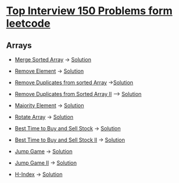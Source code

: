 # [Top Interview 150 Problems form leetcode](https://leetcode.com/studyplan/top-interview-150/)

## Arrays

* [Merge Sorted Array](https://leetcode.com/problems/merge-sorted-array/description/?envType=study-plan-v2&envId=top-interview-150)
	-> [Solution](https://leetcode.com/problems/merge-sorted-array/solutions/5285378/merge-sorted-array-leetcode-java-solution-by-priyanka/)

* [Remove Element](https://leetcode.com/problems/remove-element/description/?envType=study-plan-v2&envId=top-interview-150)
	-> [Solution](https://leetcode.com/problems/remove-element/solutions/5284416/remove-element-leetcode-java-solution-by-priyanka/?envType=study-plan-v2&envId=top-interview-150)

* [Remove Duplicates from sorted Array](https://leetcode.com/problems/remove-duplicates-from-sorted-array/description/?envType=study-plan-v2&envId=top-interview-150)
	->[Solution](https://leetcode.com/problems/remove-duplicates-from-sorted-array/solutions/3092881/remove-duplicates-from-sorted-array-leetcode-java-solution-by-priyanka/?envType=study-plan-v2&envId=top-interview-150)

* [Remove Duplicates from Sorted Array II](https://leetcode.com/problems/remove-duplicates-from-sorted-array-ii/?envType=study-plan-v2&envId=top-interview-150)	
	--> [Solution](https://leetcode.com/problems/remove-duplicates-from-sorted-array-ii/solutions/5285248/remove-duplicates-from-sorted-array-ii-leetcode-java-solution-by-priyanka/?envType=study-plan-v2&envId=top-interview-150)

* [Majority Element](https://leetcode.com/problems/majority-element/description/?envType=study-plan-v2&envId=top-interview-150)
	-> [Solution](https://leetcode.com/problems/majority-element/description/?envType=study-plan-v2&envId=top-interview-150)

* [Rotate Array](https://leetcode.com/problems/rotate-array/description/?envType=study-plan-v2&envId=top-interview-150)
	-> [Solution](https://leetcode.com/problems/rotate-array/solutions/2938849/rotate-array-leetcode-java-solution-by-priyanka/?envType=study-plan-v2&envId=top-interview-150)

* [Best Time to Buy and Sell Stock](https://leetcode.com/problems/best-time-to-buy-and-sell-stock/description/?envType=study-plan-v2&envId=top-interview-150)
	-> [Solution](https://leetcode.com/problems/best-time-to-buy-and-sell-stock/solutions/5287939/best-time-to-buy-and-sell-stock-leetcode-java-solution-by-priyanka/?envType=study-plan-v2&envId=top-interview-150)

* [Best Time to Buy and Sell Stock II](https://leetcode.com/problems/best-time-to-buy-and-sell-stock-ii/description/?envType=study-plan-v2&envId=top-interview-150)
	-> [Solution](https://leetcode.com/problems/best-time-to-buy-and-sell-stock-ii/solutions/2935105/best-time-to-buy-and-sell-stock-ii-leetcode-java-simple-solution-by-priyanka/?envType=study-plan-v2&envId=top-interview-150)

* [Jump Game](https://leetcode.com/problems/jump-game/description/?envType=study-plan-v2&envId=top-interview-150)
	-> [Solution](https://leetcode.com/problems/jump-game/solutions/2938875/jump-game-leetcode-java-solution-by-priyanka/?envType=study-plan-v2&envId=top-interview-150)

* [Jump Game II](https://leetcode.com/problems/jump-game-ii/submissions/1283986654/?envType=study-plan-v2&envId=top-interview-150)
	-> [Solution](https://leetcode.com/problems/jump-game-ii/solutions/5290657/jump-game-ii-leetcode-java-solution-by-priyanka/)	

* [H-Index](https://leetcode.com/problems/h-index/description/?envType=study-plan-v2&envId=top-interview-150)
	-> [Solution]()	